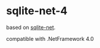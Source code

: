 # sqlite-net-4
based on [sqlite-net](https://github.com/praeclarum/sqlite-net).

compatible with .NetFramework 4.0